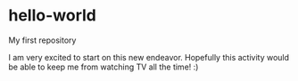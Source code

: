 # hello-world
My first repository

I am very excited to start on this new endeavor. 
Hopefully this activity would be able to keep me from
watching TV all the time! :)
